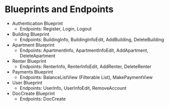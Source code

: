 # Blueprints and Endpoints

* Authentication Blueprint
    * Endpoints: Register, Login, Logout
* Building Blueprint
    * Endpoints: BuildingInfo, BuildingInfoEdit, AddBuilding, DeleteBuilding
* Apartment Blueprint
    * Endpoints: ApartmentInfo, ApartmentInfoEdit, AddApartment, DeleteApartment
* Renter Blueprint
    * Endpoints: RenterInfo, RenterInfoEdit, AddRenter, DeleteRenter
* Payments Blueprint
    * Endpoints: BalanceListView (Filterable List), MakePaymentView
* User Blueprint
    * Endpoints: UserInfo, UserInfoEdit, RemoveAccount
* DocCreate Blueprint
    * Endpoints: DocCreate
